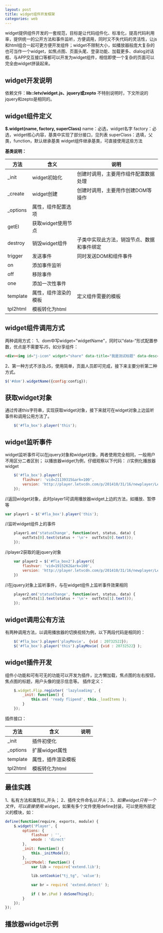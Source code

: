 ```yaml
---
layout: post
title: widget组件开发框架
categories: web
---
```


widget提供组件开发的一套规范，目标是让代码组件化、标准化，提高代码利用率，提供统一的公开方法和事件监听，方便调用，同时又不失代码的灵活性，让js和html组合一起可更方便开发组件；widget不限制大小，如播放器般庞大复杂的也可当作一个widget，如焦点图、页面头尾、登录功能、加载更多、dialog对话框、与APP交互接口等都可以开发为widget组件，相信即使一个复杂的页面可以完全由widget拼装起来。

## widget开发说明
依赖文件：**lib::letv/widget.js、jquery或zepto**
不特别说明时，下文所说的jquery和zepto是相同的。

## widget组件定义
**$.widget(name, factory, superClass)**
name：必选，widget名字
factory：必选，widget核心内容，基类中实现了部分接口，见列表
superClass：选填，父类，function，默认继承基类
widget组件继承基类，可直接使用这些方法

**基类说明：**

方法 | 含义 | 说明
------ | ------ | ------
_init | widget初始化 | 创建时调用，主要用作组件配置数据处理
_create | widget创建 | 创建时调用，主要用作创建DOM等操作
_options | 属性，组件配置选项 |
getEl | 获取widget使用节点 |
destroy | 销毁widget组件 | 子类中实现此方法，销毁节点、数据和事件绑定
trigger | 发送事件 | 同时发送DOM和组件事件
on | 添加事件监听 |
off | 移除事件
one | 添加一次性事件 |
template | 属性，组件渲染的模板 | 定义组件需要的模板
tpl2html | 模板转化为html |
     
 
## widget组件调用方式
两种调用方式：
1、dom中写widget="widgetName"，同时以“data-”形式配置参数，优点是不需要写JS，如分享组件：

```html
<div><img id="j-icon" widget="share" data-title="我是测试标题" data-desc="测试测试测试测试" data-url="http://www.baidu.com" data-img="http://i3.letvimg.com/img/201407/01/1019/logo.jpg" src="http://i3.letvimg.com/img/201407/21/1519/share.png"/></div>
```

2、第一种方式不涉及JS，使用简单，页面人员即可完成，接下来主要分析第二种方式。

```javascript
$('#dom').widgetName({config:config});
```
 
## 获取widget对象
通过传递this字符串，实现获取widget对象，接下来就可在widget对象上边监听事件和调用公用方法了。

```javascript
    $('#fla_box').player('this');
```

## widget监听事件
widget监听事件可以在jquery对象和widget对象，两者使用完全相同，一般用户不用区分二者区别；
以播放器widget为例，仔细观察以下代码：
//实例化播放器widget

```javascript
    $('#fla_box').player({
        flashvar: 'vid=21139315&ark=100',
        version: 'http://player.letvcdn.com/p/201410/31/16/newplayer/LetvPlayer.swf'
    });
```
 
//返回widget对象，此时player1可调用播放器widget上边的方法，如播放、暂停等

```javascript
var player1 = $('#fla_box').player('this');
```

//监听widget组件上的事件

```javascript
    player1.on('statusChange', function(evt, status, data) {
        outTxts[0].text(status + '\n'+  outTxts[0].text());
    });
```
 
//player2获取的是jquery对象

```javascript
    var player2 = $('#fla_box2').player({
        flashvar: 'vid=1915262&ark=100',
        version: 'http://player.letvcdn.com/p/201410/31/16/newplayer/LetvPlayer.swf'
    })
```
 
//在jquery对象上监听事件，与在widget组件上监听事件效果相同

```javascript
    player2.on('statusChange', function(evt, status, data) {
        outTxts[1].text(status + '\n'+  outTxts[1].text());
    });
```
 
## widget调用公有方法
有两种调用方法，以调用播放器的切换视频为例，以下两段代码是相同的：

```javascript
    $('#fla_box').player('playMovie'， {vid : 20732522});
    $('#fla_box').player('this').playMovie( {vid : 20732522} );
```
 
## widget插件开发
组件小功能和可有可无的功能可以开发为插件，比方懒加载，焦点图的左右按钮，焦点图的标题，用户头像的提示信息等。
插件定义：

```javascript
    $.widget.Flip.register( 'lazyloadimg', {
        _init: function() {
            this.on( 'ready flipend', this._loadItems );
        }
    });
```

插件接口：

方法 | 含义 | 说明
------ | ------ | ------
_init | 插件初使化    
_options |  扩展widget属性 |
template    | 属性，插件渲染模板 |
tpl2html    | 模板转化为html |

## 最佳实践
1、私有方法和属性以_开头；
2、插件文件命名以$开头；
3、如果widget只有一个文件，可以直接使用$.widget，如果有多个文件使用define封装，可以使用外部定义的模块，如：

```javascript
define(function(require, exports, module) {
    $.widget('Player', {
        options: {
            flashvar : '',
            wmode : 'direct'
        },
        _init: function() {
            this._initModel();
        },
        _initModel: function() {
            var lib = require('extend.lib');
 
            lib.setCookie("tj_tg", 'value');
 
            var br = require( 'extend.detect' );
             
            if ( br.iPad ) doSomeThing(); 
        }
    });
});
```
 
## 播放器widget示例